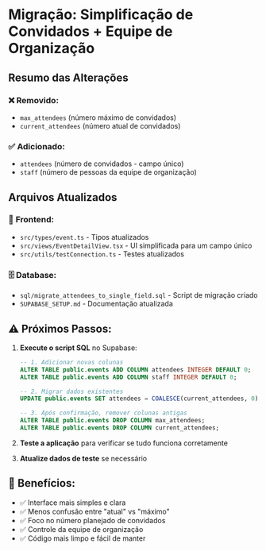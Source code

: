 # Migração: Simplificação de Convidados + Equipe de Organização

## Resumo das Alterações

### ❌ **Removido**:
- `max_attendees` (número máximo de convidados)
- `current_attendees` (número atual de convidados)

### ✅ **Adicionado**:
- `attendees` (número de convidados - campo único)
- `staff` (número de pessoas da equipe de organização)

## Arquivos Atualizados

### 📱 **Frontend**:
- `src/types/event.ts` - Tipos atualizados
- `src/views/EventDetailView.tsx` - UI simplificada para um campo único
- `src/utils/testConnection.ts` - Testes atualizados

### 🗄️ **Database**:
- `sql/migrate_attendees_to_single_field.sql` - Script de migração criado
- `SUPABASE_SETUP.md` - Documentação atualizada

## ⚠️ **Próximos Passos**:

1. **Execute o script SQL** no Supabase:
   ```sql
   -- 1. Adicionar novas colunas
   ALTER TABLE public.events ADD COLUMN attendees INTEGER DEFAULT 0;
   ALTER TABLE public.events ADD COLUMN staff INTEGER DEFAULT 0;
   
   -- 2. Migrar dados existentes
   UPDATE public.events SET attendees = COALESCE(current_attendees, 0);
   
   -- 3. Após confirmação, remover colunas antigas
   ALTER TABLE public.events DROP COLUMN max_attendees;
   ALTER TABLE public.events DROP COLUMN current_attendees;
   ```

2. **Teste a aplicação** para verificar se tudo funciona corretamente

3. **Atualize dados de teste** se necessário

## 🎯 **Benefícios**:
- ✅ Interface mais simples e clara
- ✅ Menos confusão entre "atual" vs "máximo"
- ✅ Foco no número planejado de convidados
- ✅ Controle da equipe de organização
- ✅ Código mais limpo e fácil de manter
